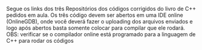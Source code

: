 Segue os links dos três Repositórios dos códigos corrigidos do livro de C++ pedidos em aula. Os três código devem ser abertos em uma IDE online (OnlineGDB), onde você deverá fazer o uploading dos arquivos enviados e logo após abertos basta somente colocar para compilar que ele rodará.
OBS: verificar se o compilador online está programado para a linguagem de C++ para rodar os códigos
